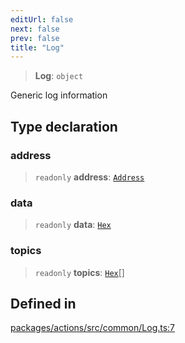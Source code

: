 ```yaml
---
editUrl: false
next: false
prev: false
title: "Log"
---
```


> **Log**: `object`

Generic log information

## Type declaration

### address

> `readonly` **address**: [`Address`](/reference/tevm/actions/type-aliases/address/)

### data

> `readonly` **data**: [`Hex`](/reference/tevm/actions/type-aliases/hex/)

### topics

> `readonly` **topics**: [`Hex`](/reference/tevm/actions/type-aliases/hex/)[]

## Defined in

[packages/actions/src/common/Log.ts:7](https://github.com/qbzzt/tevm-monorepo/blob/main/packages/actions/src/common/Log.ts#L7)
